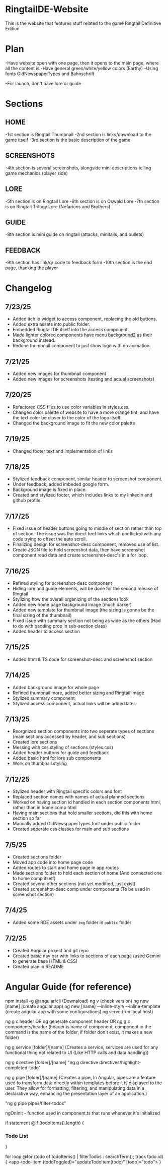 # RingtailDE-Website
This is the website that features stuff related to the game Ringtail Definitive Edition


# Plan
-Have website open with one page, then it opens to the main page, where all the content is
-Have general green/white/yellow colors (Earthy)
-Using fonts OldNewspaperTypes and Bahnschrift

-For launch, don't have lore or guide

# Sections
## HOME
-1st section is Ringtail Thumbnail
-2nd section is links/download to the game itself
-3rd section is the basic description of the game

## SCREENSHOTS
-4th section is several screenshots, alongside mini descriptions telling game mechanics (player side)

## LORE
-5th section is on Ringtail Lore
-6th section is on Oswald Lore
-7th section is on Ringtail Trilogy Lore (Nefarions and Brothers)

## GUIDE
-8th section is mini guide on ringtail (attacks, minitails, and bullets)

## FEEDBACK
-9th section has link/qr code to feedback form
-10th section is the end page, thanking the player


# Changelog
## 7/23/25
- Added itch.io widget to access component, 
replacing the old buttons.
- Added extra assets into public folder.
- Embedded Ringtail DE itself into the access component.
- Made lighter colored components have menu background2 as their background instead.
- Redone thumbnail component to just show logo with no animation.

## 7/21/25
- Added new images for thumbnail component
- Added new images for screenshots (testing and actual screenshots)

## 7/20/25
- Refactored CSS files to use color variables in styles.css.
- Changed color palette of website to have a more orange tint, and have the text color be closer to the color of the logo itself.
- Changed the background image to fit the new color palette

## 7/19/25
- Changed footer text and implementation of links

## 7/18/25
- Stylized feedback component, similar header to screenshot component.
- Under feedback, added imbeded google form.
- Background image is fixed in place.
- Created and stylized footer, which includes links to my linkedin and github profile.

## 7/17/25
- Fixed issue of header buttons going to middle of section rather than top of section. The issue was the direct href links which conflicted with any code trying to offset the auto scroll.
- Finalizing design for screenshot-desc component, removed use of list.
- Create JSON file to hold screenshot data, then have screenshot component read data and create screenshot-desc's in a for loop.

## 7/16/25
- Refined styling for screenshot-desc component
- Hiding lore and guide elements, will be done for the second release of Ringtail
- Stylizing how the overall organizing of the sections look
- Added new home page background image (much darker)
- Added new template for thumbnail image (the sizing is gonna be the final sizing of the thumbnail)
- Fixed issue with summary section not being as wide as the others (Had to do with padding prop in sub-section class)
- Added header to access section

## 7/15/25
- Added html & TS code for screenshot-desc and screenshot section

## 7/14/25
- Added background image for whole page
- Refined thumbnail more, added better sizing and Ringtail image
- Stylized summary component
- Stylized access component, actual links will be added later.

## 7/13/25
- Reorgnized section components into two seperate types of sections (main sections accessed by header, and sub sections)
- Created lore sections
- Messing with css styling of sections (styles.css)
- Added header buttons for guide and feedback
- Added basic html for lore sub components
- Work on thumbnail styling

## 7/12/25
- Stylized header with Ringtail specific colors and font
- Replaced section names with names of actual planned sections
- Worked on having section id handled in each section components html, rather than in home comp html
- Having main sections that hold smaller sections, did this with home section so far
- Manually added OldNewspaperTypes font under public folder
- Created seperate css classes for main and sub sections

## 7/5/25
- Created sections folder
- Moved app code into home page code
- Added routes to start and home page in app.routes
- Made sections folder to hold each section of home (And connected one to home comp itself)
- Created several other sections (not yet modified, just exist)
- Created screenshot-desc comp under components (To be used in screenshot section)

## 7/4/25
- Added some RDE assets under `img` folder in `public` folder

## 7/2/25
- Created Angular project and git repo
- Created basic nav bar with links to sections of each page (used Gemini to generate base HTML & CSS)
- Created plan in README



# Angular Guide (for reference)
npm install -g @angular/cli (Downaload)
ng v (check version)
ng new [name] (create angular app)
ng new [name] --inline-style --inline-template (create angular app with some configurations)
ng serve (run local host)

ng g c header 
OR ng generate component header 
OR ng g c components/header
(header is name of component, component in the command is the name of the folder, if folder don't
exist, it makes a new folder)

ng g service [folder]/[name] 
(Creates a service, 
services are used for any functional thing
not related to UI (Like HTTP calls and data handling))

ng g directive [folder]/[name]
"ng g directive directives/highlight-completed-todo"

ng g pipe [folder]/[name]
(Creates a pipe, 
In Angular, pipes are a feature used to transform data directly within templates before it is displayed to the user. They allow for formatting, filtering, and manipulating data in a declarative way, enhancing the presentation layer of an application.)

"ng g pipe pipes/filter-todos"

ngOnInit - function used in component.ts that runs whenever it's initialized

if statement
@if (todoItems().length) {
  <h3>Todo List</h3>
} 

for loop
@for (todo of todoItems() | filterTodos : searchTerm(); track todo.id) {
    <app-todo-item (todoToggled)="updateTodoItem(todo)" [todo]="todo"></app-todo-item>
}